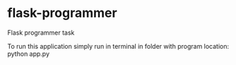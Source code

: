 # flask-programmer
Flask programmer task

To run this application simply run in terminal in folder with program location:
python app.py
